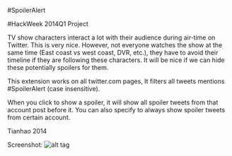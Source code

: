 #SpoilerAlert

#HackWeek 2014Q1 Project

TV show characters interact a lot with their audience during air-time on Twitter. This is very nice. However, not everyone watches the show at the same time (East coast vs west coast, DVR, etc.), they have to avoid their timeline if they are following these characters. It will be nice if we can hide these potentially spoilers for them.

This extension works on all twitter.com pages, It filters all tweets mentions #SpoilerAlert (case insensitive).

When you click to show a spoiler, it will show all spoiler tweets from that account post before it. You can also specify to always show spoiler tweets from certain account.

Tianhao
2014

Screenshot:
![alt tag](https://raw.github.com/ursatong/-SpoilerAlert/master/screenshot%20of%20extension%20in%20work.png)